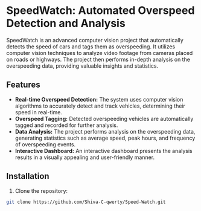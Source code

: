 # SpeedWatch: Automated Overspeed Detection and Analysis

SpeedWatch is an advanced computer vision project that automatically detects the speed of cars and tags them as overspeeding. It utilizes computer vision techniques to analyze video footage from cameras placed on roads or highways. The project then performs in-depth analysis on the overspeeding data, providing valuable insights and statistics.

## Features

- **Real-time Overspeed Detection:** The system uses computer vision algorithms to accurately detect and track vehicles, determining their speed in real-time.
- **Overspeed Tagging:** Detected overspeeding vehicles are automatically tagged and recorded for further analysis.
- **Data Analysis:** The project performs analysis on the overspeeding data, generating statistics such as average speed, peak hours, and frequency of overspeeding events.
- **Interactive Dashboard:** An interactive dashboard presents the analysis results in a visually appealing and user-friendly manner.

## Installation

1. Clone the repository:

```bash
git clone https://github.com/Shiva-C-qwerty/Speed-Watch.git
